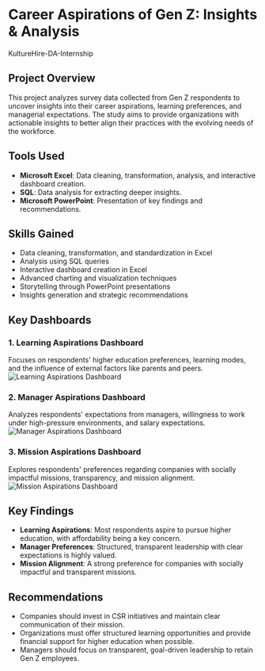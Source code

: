 # Career Aspirations of Gen Z: Insights & Analysis
KultureHire-DA-Internship

## Project Overview  
This project analyzes survey data collected from Gen Z respondents to uncover insights into their career aspirations, learning preferences, and managerial expectations. The study aims to provide organizations with actionable insights to better align their practices with the evolving needs of the workforce.  

## Tools Used  
- **Microsoft Excel**: Data cleaning, transformation, analysis, and interactive dashboard creation.  
- **SQL**: Data analysis for extracting deeper insights.  
- **Microsoft PowerPoint**: Presentation of key findings and recommendations.  

## Skills Gained  
- Data cleaning, transformation, and standardization in Excel  
- Analysis using SQL queries  
- Interactive dashboard creation in Excel  
- Advanced charting and visualization techniques  
- Storytelling through PowerPoint presentations  
- Insights generation and strategic recommendations  

## Key Dashboards  
### 1. Learning Aspirations Dashboard  
Focuses on respondents' higher education preferences, learning modes, and the influence of external factors like parents and peers. 
![Learning Aspirations Dashboard](https://github.com/Rakesh-S20/KultureHire-DA-Internship/blob/main/Learning%20Aspirations.jpg)
### 2. Manager Aspirations Dashboard  
Analyzes respondents' expectations from managers, willingness to work under high-pressure environments, and salary expectations.
![Manager Aspirations Dashboard](https://github.com/Rakesh-S20/KultureHire-DA-Internship/blob/main/Manager%20Aspirations.png) 

### 3. Mission Aspirations Dashboard  
Explores respondents' preferences regarding companies with socially impactful missions, transparency, and mission alignment.  
![Mission Aspirations Dashboard](https://github.com/Rakesh-S20/KultureHire-DA-Internship/blob/main/Mission%20Aspirations.png)

## Key Findings  
- **Learning Aspirations**: Most respondents aspire to pursue higher education, with affordability being a key concern.  
- **Manager Preferences**: Structured, transparent leadership with clear expectations is highly valued.  
- **Mission Alignment**: A strong preference for companies with socially impactful and transparent missions.  

## Recommendations  
- Companies should invest in CSR initiatives and maintain clear communication of their mission.  
- Organizations must offer structured learning opportunities and provide financial support for higher education when possible.  
- Managers should focus on transparent, goal-driven leadership to retain Gen Z employees.  
